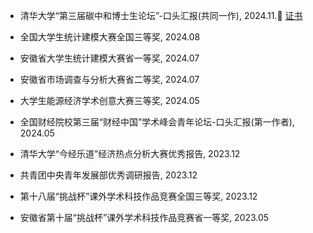- 清华大学“第三届碳中和博士生论坛”-口头汇报(共同一作), 2024.11.📄 [证书](https://github.com/Jinlei-Ma/Award-Certificates/blob/main/清华大学第三届碳中和博士生论坛.png)

- 全国大学生统计建模大赛全国三等奖, 2024.08

- 安徽省大学生统计建模大赛省一等奖, 2024.07

- 安徽省市场调查与分析大赛省二等奖, 2024.07

- 大学生能源经济学术创意大赛三等奖, 2024.05

- 全国财经院校第三届“财经中国”学术峰会青年论坛-口头汇报(第一作者), 2024.05

- 清华大学“今经乐道”经济热点分析大赛优秀报告, 2023.12

- 共青团中央青年发展部优秀调研报告, 2023.12

- 第十八届“挑战杯”课外学术科技作品竞赛全国三等奖, 2023.12

- 安徽省第十届“挑战杯”课外学术科技作品竞赛省一等奖, 2023.05
